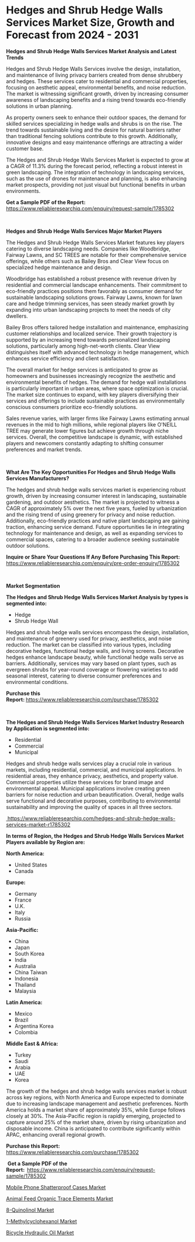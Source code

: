 <p><h1>Hedges and Shrub Hedge Walls Services Market Size, Growth and Forecast from 2024 - 2031</h1></p><p><strong>Hedges and Shrub Hedge Walls Services Market Analysis and Latest Trends</strong></p>
<p><p>Hedges and Shrub Hedge Walls Services involve the design, installation, and maintenance of living privacy barriers created from dense shrubbery and hedges. These services cater to residential and commercial properties, focusing on aesthetic appeal, environmental benefits, and noise reduction. The market is witnessing significant growth, driven by increasing consumer awareness of landscaping benefits and a rising trend towards eco-friendly solutions in urban planning. </p><p>As property owners seek to enhance their outdoor spaces, the demand for skilled services specializing in hedge walls and shrubs is on the rise. The trend towards sustainable living and the desire for natural barriers rather than traditional fencing solutions contribute to this growth. Additionally, innovative designs and easy maintenance offerings are attracting a wider customer base. </p><p>The Hedges and Shrub Hedge Walls Services Market is expected to grow at a CAGR of 11.3% during the forecast period, reflecting a robust interest in green landscaping. The integration of technology in landscaping services, such as the use of drones for maintenance and planning, is also enhancing market prospects, providing not just visual but functional benefits in urban environments.</p></p>
<p><strong>Get a Sample PDF of the Report:&nbsp;</strong> <a href="https://www.reliableresearchiq.com/enquiry/request-sample/1785302?utm_campaign=1106&utm_medium=2&utm_source=Github&utm_content=ia&utm_term=13102024&utm_id=hedges-and-shrub-hedge-walls-services">https://www.reliableresearchiq.com/enquiry/request-sample/1785302</a></p>
<p>&nbsp;</p>
<p><strong>Hedges and Shrub Hedge Walls Services Major Market Players</strong></p>
<p><p>The Hedges and Shrub Hedge Walls Services Market features key players catering to diverse landscaping needs. Companies like Woodbridge, Fairway Lawns, and SC TREES are notable for their comprehensive service offerings, while others such as Bailey Bros and Clear View focus on specialized hedge maintenance and design.</p><p>Woodbridge has established a robust presence with revenue driven by residential and commercial landscape enhancements. Their commitment to eco-friendly practices positions them favorably as consumer demand for sustainable landscaping solutions grows. Fairway Lawns, known for lawn care and hedge trimming services, has seen steady market growth by expanding into urban landscaping projects to meet the needs of city dwellers.</p><p>Bailey Bros offers tailored hedge installation and maintenance, emphasizing customer relationships and localized service. Their growth trajectory is supported by an increasing trend towards personalized landscaping solutions, particularly among high-net-worth clients. Clear View distinguishes itself with advanced technology in hedge management, which enhances service efficiency and client satisfaction.</p><p>The overall market for hedge services is anticipated to grow as homeowners and businesses increasingly recognize the aesthetic and environmental benefits of hedges. The demand for hedge wall installations is particularly important in urban areas, where space optimization is crucial. The market size continues to expand, with key players diversifying their services and offerings to include sustainable practices as environmentally conscious consumers prioritize eco-friendly solutions.</p><p>Sales revenue varies, with larger firms like Fairway Lawns estimating annual revenues in the mid to high millions, while regional players like O'NEILL TREE may generate lower figures but achieve growth through niche services. Overall, the competitive landscape is dynamic, with established players and newcomers constantly adapting to shifting consumer preferences and market trends.</p></p>
<p>&nbsp;</p>
<p><strong>What Are The Key Opportunities For Hedges and Shrub Hedge Walls Services Manufacturers?</strong></p>
<p><p>The hedges and shrub hedge walls services market is experiencing robust growth, driven by increasing consumer interest in landscaping, sustainable gardening, and outdoor aesthetics. The market is projected to witness a CAGR of approximately 5% over the next five years, fueled by urbanization and the rising trend of using greenery for privacy and noise reduction. Additionally, eco-friendly practices and native plant landscaping are gaining traction, enhancing service demand. Future opportunities lie in integrating technology for maintenance and design, as well as expanding services to commercial spaces, catering to a broader audience seeking sustainable outdoor solutions.</p></p>
<p><strong>Inquire or Share Your Questions If Any Before Purchasing This Report:</strong> <a href="https://www.reliableresearchiq.com/enquiry/pre-order-enquiry/1785302?utm_campaign=1106&utm_medium=2&utm_source=Github&utm_content=ia&utm_term=13102024&utm_id=hedges-and-shrub-hedge-walls-services">https://www.reliableresearchiq.com/enquiry/pre-order-enquiry/1785302</a></p>
<p>&nbsp;</p>
<p><strong>Market Segmentation</strong></p>
<p><strong>The Hedges and Shrub Hedge Walls Services Market Analysis by types is segmented into:</strong></p>
<p><ul><li>Hedge</li><li>Shrub Hedge Wall</li></ul></p>
<p><p>Hedges and shrub hedge walls services encompass the design, installation, and maintenance of greenery used for privacy, aesthetics, and noise reduction. The market can be classified into various types, including decorative hedges, functional hedge walls, and living screens. Decorative hedges enhance landscape beauty, while functional hedge walls serve as barriers. Additionally, services may vary based on plant types, such as evergreen shrubs for year-round coverage or flowering varieties to add seasonal interest, catering to diverse consumer preferences and environmental conditions.</p></p>
<p><strong>Purchase this Report:&nbsp;</strong><a href="https://www.reliableresearchiq.com/purchase/1785302?utm_campaign=1106&utm_medium=2&utm_source=Github&utm_content=ia&utm_term=13102024&utm_id=hedges-and-shrub-hedge-walls-services">https://www.reliableresearchiq.com/purchase/1785302</a></p>
<p>&nbsp;</p>
<p><strong>The Hedges and Shrub Hedge Walls Services Market Industry Research by Application is segmented into:</strong></p>
<p><ul><li>Residential</li><li>Commercial</li><li>Municipal</li></ul></p>
<p><p>Hedges and shrub hedge walls services play a crucial role in various markets, including residential, commercial, and municipal applications. In residential areas, they enhance privacy, aesthetics, and property value. Commercial properties utilize these services for brand image and environmental appeal. Municipal applications involve creating green barriers for noise reduction and urban beautification. Overall, hedge walls serve functional and decorative purposes, contributing to environmental sustainability and improving the quality of spaces in all three sectors.</p></p>
<p><a href="https://www.reliableresearchiq.com/hedges-and-shrub-hedge-walls-services-market-r1785302?utm_campaign=1106&utm_medium=2&utm_source=Github&utm_content=ia&utm_term=13102024&utm_id=hedges-and-shrub-hedge-walls-services">&nbsp;https://www.reliableresearchiq.com/hedges-and-shrub-hedge-walls-services-market-r1785302</a></p>
<p><strong>In terms of Region, the Hedges and Shrub Hedge Walls Services Market Players available by Region are:</strong></p>
<p>
    <p> <strong> North America: </strong>
        <ul>
            <li>United States</li>
            <li>Canada</li>
        </ul>
        </p> 
    <p> <strong> Europe: </strong>
        <ul>
            <li>Germany</li>
            <li>France</li>
            <li>U.K.</li>
            <li>Italy</li>
            <li>Russia</li>
        </ul>
        </p> 
    <p> <strong> Asia-Pacific: </strong>
        <ul>
            <li>China</li>
            <li>Japan</li>
            <li>South Korea</li>
            <li>India</li>
            <li>Australia</li>
            <li>China Taiwan</li>
            <li>Indonesia</li>
            <li>Thailand</li>
            <li>Malaysia</li>
        </ul>
        </p> 
    <p> <strong> Latin America: </strong>
        <ul>
            <li>Mexico</li>
            <li>Brazil</li>
            <li>Argentina Korea</li>
            <li>Colombia</li>
        </ul>
        </p> 
    <p> <strong> Middle East & Africa: </strong>
        <ul>
            <li>Turkey</li>
            <li>Saudi</li>
            <li>Arabia</li>
            <li>UAE</li>
            <li>Korea</li>
        </ul>
    </p>
    </p>
<p><p>The growth of the hedges and shrub hedge walls services market is robust across key regions, with North America and Europe expected to dominate due to increasing landscape management and aesthetic preferences. North America holds a market share of approximately 35%, while Europe follows closely at 30%. The Asia-Pacific region is rapidly emerging, projected to capture around 25% of the market share, driven by rising urbanization and disposable income. China is anticipated to contribute significantly within APAC, enhancing overall regional growth.</p></p>
<p><strong>Purchase this Report: </strong><a href="https://www.reliableresearchiq.com/purchase/1785302?utm_campaign=1106&utm_medium=2&utm_source=Github&utm_content=ia&utm_term=13102024&utm_id=hedges-and-shrub-hedge-walls-services">https://www.reliableresearchiq.com/purchase/1785302</a></p>
<p>&nbsp;<strong>Get a Sample PDF of the Report:&nbsp;&nbsp;</strong><a href="https://www.reliableresearchiq.com/enquiry/request-sample/1785302?utm_campaign=1106&utm_medium=2&utm_source=Github&utm_content=ia&utm_term=13102024&utm_id=hedges-and-shrub-hedge-walls-services">https://www.reliableresearchiq.com/enquiry/request-sample/1785302</a></p>
<p><strong></strong></p>
<p><p><a href="https://github.com/laurettae0ac/Market-Research-Report-List-1/blob/main/mobile-phone-shatterproof-cases-market.md?utm_campaign=1106&utm_medium=2&utm_source=Github&utm_content=ia&utm_term=13102024&utm_id=hedges-and-shrub-hedge-walls-services">Mobile Phone Shatterproof Cases Market</a></p><p><a href="https://www.linkedin.com/pulse/animal-feed-organic-trace-elements-market-industry-kbmoc?utm_campaign=1106&utm_medium=2&utm_source=Github&utm_content=ia&utm_term=13102024&utm_id=hedges-and-shrub-hedge-walls-services">Animal Feed Organic Trace Elements Market</a></p><p><a href="https://www.linkedin.com/pulse/8-quinolinol-market-size-share-analysis-growth-trends-forecasts-omabc?utm_campaign=1106&utm_medium=2&utm_source=Github&utm_content=ia&utm_term=13102024&utm_id=hedges-and-shrub-hedge-walls-services">8-Quinolinol Market</a></p><p><a href="https://www.linkedin.com/pulse/insights-1-methylcyclohexanol-market-players-size-geographical-nu21c?utm_campaign=1106&utm_medium=2&utm_source=Github&utm_content=ia&utm_term=13102024&utm_id=hedges-and-shrub-hedge-walls-services">1-Methylcyclohexanol Market</a></p><p><a href="https://github.com/fratgqppizur/Market-Research-Report-List-1/blob/main/bicycle-hydraulic-oil-market.md?utm_campaign=1106&utm_medium=2&utm_source=Github&utm_content=ia&utm_term=13102024&utm_id=hedges-and-shrub-hedge-walls-services">Bicycle Hydraulic Oil Market</a></p></p>